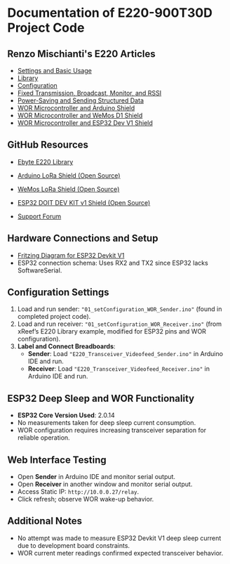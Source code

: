 # Documentation of E220-900T30D Project Code

## Renzo Mischianti's E220 Articles

- [Settings and Basic Usage](https://mischianti.org/ebyte-lora-e220-llcc68-device-for-arduino-esp32-or-esp8266-specs-and-basic-use-1/)
- [Library](https://mischianti.org/ebyte-lora-e220-llcc68-device-for-arduino-esp32-or-esp8266-library-2/)
- [Configuration](https://mischianti.org/ebyte-lora-e220-llcc68-device-for-arduino-esp32-or-esp8266-configuration-3/)
- [Fixed Transmission, Broadcast, Monitor, and RSSI](https://mischianti.org/ebyte-lora-e220-device-for-arduino-esp32-or-esp8266-fixed-transmission-broadcast-monitor-and-rssi-4/)
- [Power-Saving and Sending Structured Data](https://mischianti.org/ebyte-lora-e220-device-for-arduino-esp32-or-esp8266-manage-wake-on-radio-and-sends-structured-data-5/)
- [WOR Microcontroller and Arduino Shield](https://mischianti.org/lora-e32-device-for-arduino-esp32-or-esp8266-wor-wake-on-radio-the-microcontroller-also-and-new-arduino-shield-part-6/)
- [WOR Microcontroller and WeMos D1 Shield](https://mischianti.org/lora-e32-device-for-arduino-esp32-or-esp8266-wor-wake-on-radio-microcontroller-and-new-wemos-d1-mini-shield-part-7/)
- [WOR Microcontroller and ESP32 Dev V1 Shield](https://mischianti.org/ebyte-lora-e32-device-for-arduino-esp32-or-esp8266-wor-wake-on-radio-and-new-esp32-shield-8/)

## GitHub Resources

- [Ebyte E220 Library](https://github.com/xreef/EByte_LoRa_E220_Series_Library)
- [Arduino LoRa Shield (Open Source)](https://www.pcbway.com/project/shareproject/LoRa_E32_Series_device_Arduino_shield.html)
- [WeMos LoRa Shield (Open Source)](https://www.pcbway.com/project/shareproject/LoRa_ESP32_DEV_KIT_v1_shield_for_EByte_E32_E22__RF_8km_12km_range.html?from=mischianti05)
- [ESP32 DOIT DEV KIT v1 Shield (Open Source)](https://github.com/xreef/Mischianti_ESP32_DOIT_DEVKIT_V1_LoRa_E220_Shield)

- [Support Forum](https://mischianti.org/forums/forum/mischiantis-libraries/ebyte-lora-e220-uart-devices-llcc68/)

## Hardware Connections and Setup

- [Fritzing Diagram for ESP32 Devkit V1](https://github.com/Tech500/Ebyte_E220_Relay_with_WOR/blob/main/E220-900T30D%20Fritzing%20Diagram.jpg)
- ESP32 connection schema: Uses RX2 and TX2 since ESP32 lacks SoftwareSerial.

## Configuration Settings

1. Load and run sender: `"01_setConfiguration_WOR_Sender.ino"` (found in completed project code).
2. Load and run receiver: `"01_setConfiguration_WOR_Receiver.ino"` (from xReef’s E220 Library example, modified for ESP32 pins and WOR configuration).
3. **Label and Connect Breadboards**:
   - **Sender**: Load `"E220_Transceiver_Videofeed_Sender.ino"` in Arduino IDE and run.
   - **Receiver**: Load `"E220_Transceiver_Videofeed_Receiver.ino"` in Arduino IDE and run.

## ESP32 Deep Sleep and WOR Functionality

- **ESP32 Core Version Used**: 2.0.14
- No measurements taken for deep sleep current consumption.
- WOR configuration requires increasing transceiver separation for reliable operation.

## Web Interface Testing

- Open **Sender** in Arduino IDE and monitor serial output.
- Open **Receiver** in another window and monitor serial output.
- Access Static IP: `http://10.0.0.27/relay`.
- Click refresh; observe WOR wake-up behavior.

## Additional Notes

- No attempt was made to measure ESP32 Devkit V1 deep sleep current due to development board constraints.
- WOR current meter readings confirmed expected transceiver behavior.
